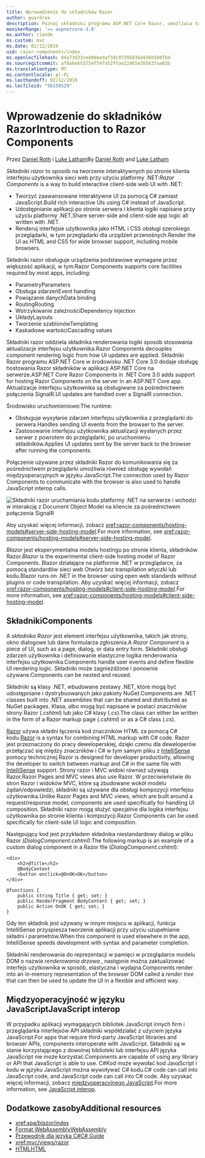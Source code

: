 ```yaml
---
title: Wprowadzenie do składników Razor
author: guardrex
description: Poznaj składniki programu ASP.NET Core Razor, umożliwia tworzenie interaktywnych po stronie klienta interfejsu użytkownika sieci web przy użyciu platformy .NET w aplikacji ASP.NET Core.
monikerRange: '>= aspnetcore-3.0'
ms.author: riande
ms.custom: mvc
ms.date: 02/12/2019
uid: razor-components/index
ms.openlocfilehash: 04a73d33cee0deedaf3dc97395836a936b580fbd
ms.sourcegitcommit: af8a6eb5375ef547a52ffae22465e265837aa82b
ms.translationtype: MT
ms.contentlocale: pl-PL
ms.lasthandoff: 02/12/2019
ms.locfileid: "56159529"
---
```

# <a name="introduction-to-razor-components"></a><span data-ttu-id="f19ec-103">Wprowadzenie do składników Razor</span><span class="sxs-lookup"><span data-stu-id="f19ec-103">Introduction to Razor Components</span></span>

<span data-ttu-id="f19ec-104">Przez [Daniel Roth](https://github.com/danroth27) i [Luke Latham](https://github.com/guardrex)</span><span class="sxs-lookup"><span data-stu-id="f19ec-104">By [Daniel Roth](https://github.com/danroth27) and [Luke Latham](https://github.com/guardrex)</span></span>

<span data-ttu-id="f19ec-105">*Składniki razor* to sposób na tworzenie interaktywnych po stronie klienta interfejsu użytkownika sieci web przy użyciu platformy .NET:</span><span class="sxs-lookup"><span data-stu-id="f19ec-105">*Razor Components* is a way to build interactive client-side web UI with .NET:</span></span>

* <span data-ttu-id="f19ec-106">Tworzyć zaawansowane interaktywne UI za pomocą C# zamiast JavaScript.</span><span class="sxs-lookup"><span data-stu-id="f19ec-106">Build rich interactive UIs using C# instead of JavaScript.</span></span>
* <span data-ttu-id="f19ec-107">Udostępnianie aplikacji po stronie serwera i klienta logiki napisane przy użyciu platformy .NET.</span><span class="sxs-lookup"><span data-stu-id="f19ec-107">Share server-side and client-side app logic all written with .NET.</span></span>
* <span data-ttu-id="f19ec-108">Renderuj interfejsie użytkownika jako HTML i CSS obsługi szerokiego przeglądarki, w tym przeglądarki dla urządzeń przenośnych.</span><span class="sxs-lookup"><span data-stu-id="f19ec-108">Render the UI as HTML and CSS for wide browser support, including mobile browsers.</span></span>

<span data-ttu-id="f19ec-109">Składniki razor obsługuje urządzenia podstawowe wymagane przez większość aplikacji, w tym:</span><span class="sxs-lookup"><span data-stu-id="f19ec-109">Razor Components supports core facilities required by most apps, including:</span></span>

* <span data-ttu-id="f19ec-110">Parametry</span><span class="sxs-lookup"><span data-stu-id="f19ec-110">Parameters</span></span>
* <span data-ttu-id="f19ec-111">Obsługa zdarzeń</span><span class="sxs-lookup"><span data-stu-id="f19ec-111">Event handling</span></span>
* <span data-ttu-id="f19ec-112">Powiązanie danych</span><span class="sxs-lookup"><span data-stu-id="f19ec-112">Data binding</span></span>
* <span data-ttu-id="f19ec-113">Routing</span><span class="sxs-lookup"><span data-stu-id="f19ec-113">Routing</span></span>
* <span data-ttu-id="f19ec-114">Wstrzykiwanie zależności</span><span class="sxs-lookup"><span data-stu-id="f19ec-114">Dependency injection</span></span>
* <span data-ttu-id="f19ec-115">Układy</span><span class="sxs-lookup"><span data-stu-id="f19ec-115">Layouts</span></span>
* <span data-ttu-id="f19ec-116">Tworzenie szablonów</span><span class="sxs-lookup"><span data-stu-id="f19ec-116">Templating</span></span>
* <span data-ttu-id="f19ec-117">Kaskadowe wartości</span><span class="sxs-lookup"><span data-stu-id="f19ec-117">Cascading values</span></span>

<span data-ttu-id="f19ec-118">Składniki razor oddziela składnika renderowania logiki sposób stosowania aktualizacje interfejsu użytkownika.</span><span class="sxs-lookup"><span data-stu-id="f19ec-118">Razor Components decouples component rendering logic from how UI updates are applied.</span></span> <span data-ttu-id="f19ec-119">Składniki Razor programu ASP.NET Core w środowisku .NET Core 3.0 dodaje obsługę hostowania Razor składników w aplikacji ASP.NET Core na serwerze.</span><span class="sxs-lookup"><span data-stu-id="f19ec-119">ASP.NET Core Razor Components in .NET Core 3.0 adds support for hosting Razor Components on the server in an ASP.NET Core app.</span></span> <span data-ttu-id="f19ec-120">Aktualizacje interfejsu użytkownika są obsługiwane za pośrednictwem połączenia SignalR.</span><span class="sxs-lookup"><span data-stu-id="f19ec-120">UI updates are handled over a SignalR connection.</span></span>

<span data-ttu-id="f19ec-121">Środowisko uruchomieniowe:</span><span class="sxs-lookup"><span data-stu-id="f19ec-121">The runtime:</span></span>

* <span data-ttu-id="f19ec-122">Obsługuje wysyłanie zdarzeń interfejsu użytkownika z przeglądarki do serwera.</span><span class="sxs-lookup"><span data-stu-id="f19ec-122">Handles sending UI events from the browser to the server.</span></span>
* <span data-ttu-id="f19ec-123">Zastosowanie interfejsu użytkownika aktualizacji wysłanych przez serwer z powrotem do przeglądarki, po uruchomieniu składników.</span><span class="sxs-lookup"><span data-stu-id="f19ec-123">Applies UI updates sent by the server back to the browser after running the components.</span></span>

<span data-ttu-id="f19ec-124">Połączenie używane przez składniki Razor do komunikowania się za pośrednictwem przeglądarki umożliwia również obsługę wywołań międzyoperacyjnych w języku JavaScript.</span><span class="sxs-lookup"><span data-stu-id="f19ec-124">The connection used by Razor Components to communicate with the browser is also used to handle JavaScript interop calls.</span></span>

![Składniki razor uruchamiania kodu platformy .NET na serwerze i wchodzi w interakcję z Document Object Model na kliencie za pośrednictwem połączenia SignalR](index/_static/aspnet-core-razor-components.png)

<span data-ttu-id="f19ec-126">Aby uzyskać więcej informacji, zobacz <xref:razor-components/hosting-models#server-side-hosting-model>.</span><span class="sxs-lookup"><span data-stu-id="f19ec-126">For more information, see <xref:razor-components/hosting-models#server-side-hosting-model>.</span></span>

<span data-ttu-id="f19ec-127">*Blazor* jest eksperymentalna modelu hostingu po stronie klienta, składników Razor.</span><span class="sxs-lookup"><span data-stu-id="f19ec-127">*Blazor* is the experimental client-side hosting model of Razor Components.</span></span> <span data-ttu-id="f19ec-128">Blazor działające na platformie .NET w przeglądarce, za pomocą standardów sieci web Otwórz bez transpilation wtyczki lub kodu.</span><span class="sxs-lookup"><span data-stu-id="f19ec-128">Blazor runs on .NET in the browser using open web standards without plugins or code transpilation.</span></span> <span data-ttu-id="f19ec-129">Aby uzyskać więcej informacji, zobacz <xref:razor-components/hosting-models#client-side-hosting-model>.</span><span class="sxs-lookup"><span data-stu-id="f19ec-129">For more information, see <xref:razor-components/hosting-models#client-side-hosting-model>.</span></span>

## <a name="components"></a><span data-ttu-id="f19ec-130">Składniki</span><span class="sxs-lookup"><span data-stu-id="f19ec-130">Components</span></span>

<span data-ttu-id="f19ec-131">A *składnika Razor* jest element interfejsu użytkownika, takich jak strony, okno dialogowe lub dane formularza zgłoszenia.</span><span class="sxs-lookup"><span data-stu-id="f19ec-131">A *Razor Component* is a piece of UI, such as a page, dialog, or data entry form.</span></span> <span data-ttu-id="f19ec-132">Składniki obsługi zdarzeń użytkownika i definiowanie elastyczne logika renderowania interfejsu użytkownika.</span><span class="sxs-lookup"><span data-stu-id="f19ec-132">Components handle user events and define flexible UI rendering logic.</span></span> <span data-ttu-id="f19ec-133">Składniki może zagnieżdżone i ponownie używane.</span><span class="sxs-lookup"><span data-stu-id="f19ec-133">Components can be nested and reused.</span></span>

<span data-ttu-id="f19ec-134">Składniki są klasy .NET, wbudowane zestawy .NET, które mogą być udostępniane i dystrybuowanych jako pakiety NuGet.</span><span class="sxs-lookup"><span data-stu-id="f19ec-134">Components are .NET classes built into .NET assemblies that can be shared and distributed as NuGet packages.</span></span> <span data-ttu-id="f19ec-135">Klasa, albo mogą być napisane w postaci znaczników strony Razor (*.cshtml*) lub jako C# klasy (*.cs*).</span><span class="sxs-lookup"><span data-stu-id="f19ec-135">The class can either be written in the form of a Razor markup page (*.cshtml*) or as a C# class (*.cs*).</span></span>

<span data-ttu-id="f19ec-136">[Razor](xref:mvc/views/razor) używa składni łączenia kod znaczników HTML za pomocą C# kodu.</span><span class="sxs-lookup"><span data-stu-id="f19ec-136">[Razor](xref:mvc/views/razor) is a syntax for combining HTML markup with C# code.</span></span> <span data-ttu-id="f19ec-137">Razor jest przeznaczony do pracy deweloperskiej, dzięki czemu dla deweloperów przełączać się między znaczników i C# w tym samym pliku z [IntelliSense](/visualstudio/ide/using-intellisense) pomocy technicznej.</span><span class="sxs-lookup"><span data-stu-id="f19ec-137">Razor is designed for developer productivity, allowing the developer to switch between markup and C# in the same file with [IntelliSense](/visualstudio/ide/using-intellisense) support.</span></span> <span data-ttu-id="f19ec-138">Strony razor i MVC widoki również używają Razor.</span><span class="sxs-lookup"><span data-stu-id="f19ec-138">Razor Pages and MVC views also use Razor.</span></span> <span data-ttu-id="f19ec-139">W przeciwieństwie do stron Razor i widoków MVC, które są zbudowane wokół modelu żądań/odpowiedzi, składniki są używane dla obsługi kompozycji interfejsu użytkownika.</span><span class="sxs-lookup"><span data-stu-id="f19ec-139">Unlike Razor Pages and MVC views, which are built around a request/response model, components are used specifically for handling UI composition.</span></span> <span data-ttu-id="f19ec-140">Składniki razor mogą służyć specjalnie dla logika interfejsu użytkownika po stronie klienta i kompozycji.</span><span class="sxs-lookup"><span data-stu-id="f19ec-140">Razor Components can be used specifically for client-side UI logic and composition.</span></span>

<span data-ttu-id="f19ec-141">Następujący kod jest przykładem składnika niestandardowy dialog w pliku Razor (*DialogComponent.cshtml*):</span><span class="sxs-lookup"><span data-stu-id="f19ec-141">The following markup is an example of a custom dialog component in a Razor file (*DialogComponent.cshtml*):</span></span>

```cshtml
<div>
    <h2>@Title</h2>
    @BodyContent
    <button onclick=@OnOK>OK</button>
</div>

@functions {
    public string Title { get; set; }
    public RenderFragment BodyContent { get; set; }
    public Action OnOK { get; set; }
}
```

<span data-ttu-id="f19ec-142">Gdy ten składnik jest używany w innym miejscu w aplikacji, funkcja IntelliSense przyspiesza tworzenie aplikacji przy użyciu uzupełnianie składni i parametrów.</span><span class="sxs-lookup"><span data-stu-id="f19ec-142">When this component is used elsewhere in the app, IntelliSense speeds development with syntax and parameter completion.</span></span>

<span data-ttu-id="f19ec-143">Składniki renderowania do reprezentacji w pamięci w przeglądarce modelu DOM o nazwie *renderowania drzewa* , następnie można zaktualizować interfejs użytkownika w sposób, elastyczna i wydajna.</span><span class="sxs-lookup"><span data-stu-id="f19ec-143">Components render into an in-memory representation of the browser DOM called a *render tree* that can then be used to update the UI in a flexible and efficient way.</span></span>

## <a name="javascript-interop"></a><span data-ttu-id="f19ec-144">Międzyoperacyjność w języku JavaScript</span><span class="sxs-lookup"><span data-stu-id="f19ec-144">JavaScript interop</span></span>

<span data-ttu-id="f19ec-145">W przypadku aplikacji wymagających bibliotek JavaScript innych firm i przeglądarka interfejsów API składniki współdziałać z użyciem języka JavaScript.</span><span class="sxs-lookup"><span data-stu-id="f19ec-145">For apps that require third-party JavaScript libraries and browser APIs, components interoperate with JavaScript.</span></span> <span data-ttu-id="f19ec-146">Składniki są w stanie korzystającego z dowolnej biblioteki lub interfejsu API języka JavaScript nie może korzystać.</span><span class="sxs-lookup"><span data-stu-id="f19ec-146">Components are capable of using any library or API that JavaScript is able to use.</span></span> <span data-ttu-id="f19ec-147">C#Kod może wywołać kod JavaScript i kodu w języku JavaScript można wywoływać C# kodu.</span><span class="sxs-lookup"><span data-stu-id="f19ec-147">C# code can call into JavaScript code, and JavaScript code can call into C# code.</span></span> <span data-ttu-id="f19ec-148">Aby uzyskać więcej informacji, zobacz [międzyoperacyjnego JavaScript](xref:razor-components/javascript-interop).</span><span class="sxs-lookup"><span data-stu-id="f19ec-148">For more information, see [JavaScript interop](xref:razor-components/javascript-interop).</span></span>

## <a name="additional-resources"></a><span data-ttu-id="f19ec-149">Dodatkowe zasoby</span><span class="sxs-lookup"><span data-stu-id="f19ec-149">Additional resources</span></span>

* <xref:spa/blazor/index>
* [<span data-ttu-id="f19ec-150">Format WebAssembly</span><span class="sxs-lookup"><span data-stu-id="f19ec-150">WebAssembly</span></span>](http://webassembly.org/)
* [<span data-ttu-id="f19ec-151">Przewodnik dla języka C#</span><span class="sxs-lookup"><span data-stu-id="f19ec-151">C# Guide</span></span>](/dotnet/csharp/)
* <xref:mvc/views/razor>
* [<span data-ttu-id="f19ec-152">HTML</span><span class="sxs-lookup"><span data-stu-id="f19ec-152">HTML</span></span>](https://www.w3.org/html/)
